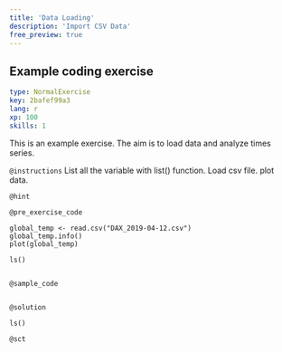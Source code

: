 ```yaml
---
title: 'Data Loading'
description: 'Import CSV Data'
free_preview: true
---
```


## Example coding exercise

```yaml
type: NormalExercise
key: 2bafef99a3
lang: r
xp: 100
skills: 1
```

This is an example exercise. The aim is to load data and analyze times series.

`@instructions`
List all the variable with list() function.
Load csv file.
plot data.

`@hint`


`@pre_exercise_code`
```{r}
global_temp <- read.csv("DAX_2019-04-12.csv")
global_temp.info()
plot(global_temp)

ls()


```

`@sample_code`
```{r}

```

`@solution`
```{r}
ls()

```

`@sct`
```{r}

```
